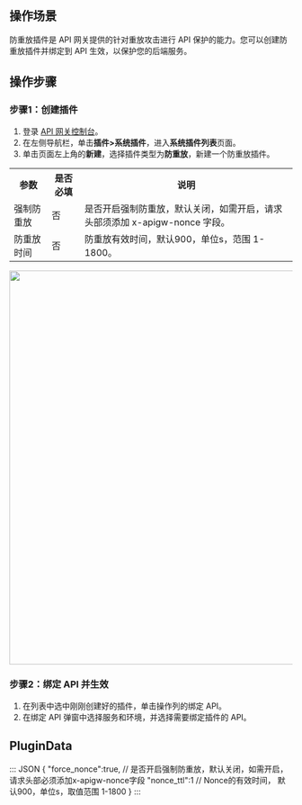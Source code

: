 ## 操作场景
防重放插件是 API 网关提供的针对重放攻击进行 API 保护的能力。您可以创建防重放插件并绑定到 API 生效，以保护您的后端服务。

## 操作步骤
### 步骤1：创建插件
1. 登录 [API 网关控制台](https://console.cloud.tencent.com/apigateway)。
2. 在左侧导航栏，单击**插件>系统插件**，进入**系统插件列表**页面。
3. 单击页面左上角的**新建**，选择插件类型为**防重放**，新建一个防重放插件。
<table>
<tr>
<th>参数</th>
<th>是否必填</th>
<th>说明</th>
</tr>
<tr>
<td>强制防重放</td>
<td>否</td>
<td>是否开启强制防重放，默认关闭，如需开启，请求头部须添加 x-apigw-nonce 字段。</td>
</tr>
<tr>
<td>防重放时间</td>
<td>否</td>
<td>防重放有效时间，默认900，单位s，范围 1-1800。</td>
</tr>
</table>
<img src = "https://qcloudimg.tencent-cloud.cn/raw/c52a519362aad9e81e2e61d5c2ea75a1.png" width=700> 

### 步骤2：绑定 API 并生效
1. 在列表中选中刚刚创建好的插件，单击操作列的绑定 API。
2. 在绑定 API 弹窗中选择服务和环境，并选择需要绑定插件的 API。


## PluginData
<dx-codeblock>
:::  JSON
{
    "force_nonce":true, // 是否开启强制防重放，默认关闭，如需开启，请求头部必须添加x-apigw-nonce字段
    "nonce_ttl":1       //  Nonce的有效时间， 默认900，单位s，取值范围 1-1800
}
:::
</dx-codeblock>
